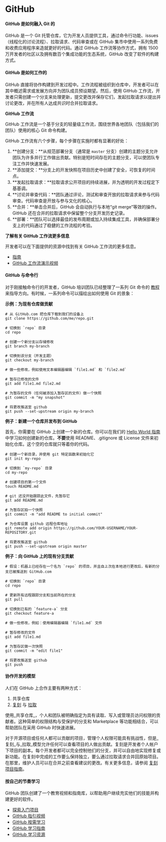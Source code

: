 # GitHub

#### GitHub 是如何融入 Git 的

GitHub 是一个 Git 托管仓库，它为开发人员提供工具，通过命令行功能、issues（线程化的讨论流程）、拉取请求、代码审查或在 GitHub 集市中使用一系列免费和收费应用程序来造就更好的代码。通过 GitHub 工作流等协作方式，拥有 1500 万开发者的社区以及拥有数百个集成功能的生态系统，GitHub 改变了软件的构建方式。

#### GitHub 是如何工作的

GitHub 直接将协作构建到开发过程中。工作流程被组织到仓库中，开发者可以在其中概述需求或发展方向并为团队成员预设期望。然后，使用 GitHub 工作流，开发者只需创建一个分支来处理更新，提交更改并保存它们，发起拉取请求以提出并讨论更改，并在所有人达成共识时合并拉取请求。

**GitHub 工作流**

GitHub 工作流是一个基于分支的轻量级工作流，围绕世界各地团队（包括我们的团队）使用的核心 Git 命令构建。

GitHub 工作流有六个步骤，每个步骤在实施时都有显著的好处：

1. **创建分支：**从规范部署分支（通常是 `master` 分支）创建的主题分支允许团队为许多并行工作做出贡献。特别是短时间存在的主题分支，可以使团队专注工作并快速发展。
2. **添加提交：**分支上的开发快照在项目历史中创建了安全，可恢复的时间点。
3. **发起拉取请求：**拉取请求公开项目的持续进展，并为透明的开发过程定下基基调。
4. **讨论并审查代码：**团队通过评论，测试和审查开放的拉取请求来参与代码审查。代码审查是开放与参与文化的核心。
5. **合并：**单击合并后，GitHub 会自动执行与本地“git merge”等效的操作。GitHub 还在合并的拉取请求中保留整个分支开发历史记录。
6. **部署：**团队可以选择最佳的发布周期或加入持续集成工具，并确保部署分支上的代码通过了稳健的工作流程的考验。

**了解有关 GitHub 工作流更多信息**

开发者可以在下面提供的资源中找到有关 GitHub 工作流的更多信息。

* [指南](https://itechub.gitbook.io/github-guides-zhcn/github-flow/intro)
* [GitHub 工作流演示视频](https://www.youtube.com/watch?v=47E-jcuQz5c&index=1&list=PLg7s6cbtAD17Gw5u8644bgKhgRLiJXdX4)

#### GitHub 与命令行

对于刚接触命令行的开发者，GitHub 培训团队已经整理了一系列 Git 命令的 [教程](https://help.github.com/articles/git-and-github-learning-resources/) 来指导方向。有时候，一系列命令可以描绘出如何使用 Git 的景象：

**示例：为现有仓库做贡献**

```text
# 从 GitHub.com 把仓库下载到我们的设备上
git clone https://github.com/me/repo.git

# 切换到 `repo` 目录
cd repo

# 创建一个新分支以存储修改
git branch my-branch

# 切换到该分支（开发主题）
git checkout my-branch

# 做一些修改，例如使用文本编辑器编辑 `file1.md` 和 `file2.md`

# 暂存已修改的文件
git add file1.md file2.md

# 为暂存的文件（任何被添加入暂存区的文件）做一个快照
git commit -m "my snapshot"

# 将更改推送至 github
git push --set-upstream origin my-branch
```

**例子：新建一个仓库并发布到 GitHub**

首先，你需要在 GitHub 上创建一个新的仓库。你可以在我们的 [Hello World 指南](http://itechub.gitbook.io/github-guides-zhcn/hello-world/create-a-repository) 中学习如何创建新的仓库。**不要**使用 README、.gitignore 或 License 文件来初始化仓库。这个空的仓库就只等着你的代码。

```text
# 创建一个新目录，并使用 git 特定函数来初始化它
git init my-repo

# 切换到 `my-repo` 目录
cd my-repo

# 创建项目的第一个文件
touch README.md

# git 还没开始跟踪此文件，先暂存它
git add README.md

# 为暂存区拍一个快照
git commit -m "add README to initial commit"

# 为仓库设置 github 远程仓库地址
git remote add origin https://github.com/YOUR-USERNAME/YOUR-REPOSITORY.git

# 将更改推送至 github
git push --set-upstream origin master
```

**例子：向 GitHub 上的现有分支贡献**

```text
# 假设：机器上已经存在一个名为 `repo` 的项目，并且自上次在本地进行更改后，有新的分支已被推送到 GitHub.com

# 切换到 `repo` 目录
cd repo

# 更新所有远程跟踪分支和当前所在的分支
git pull

# 切换到已有的 `feature-a` 分支
git checkout feature-a

# 做一些修改，例如：使用编辑器编辑 `file1.md` 文件

# 暂存修改的文件
git add file1.md

# 为暂存区做一次快照
git commit -m "edit file1"

# 将更改推送至 github
git push
```

#### 协作开发的模型

人们在 GitHub 上合作主要有两种方式：

1. 共享仓库
2. [复刻](https://help.github.com/en/articles/about-forks) 与 [拉取](https://help.github.com/en/articles/about-pull-requests)

使用_共享仓库_，个人和团队被明确指定为具有读取、写入或管理员访问权限的贡献者。这种简单的权限结构与受保护的分支和 Marketplace 等功能相结合，可以帮助团队在采用 GitHub 时快速进展。

对于开源项目或任何人都可以贡献的项目，管理个人权限可能具有挑战性，但是_复刻_与_拉取_模型允许任何可以查看项目的人做出贡献。复刻是开发者个人帐户下项目的副本。每个开发者都可以完全控制他们的分支，并可以自由地实现修复或新功能。在复刻中完成的工作要么保持独立，要么通过拉取请求合并回原始项目。在那里，维护人员可以在合并之前查看建议的更改。有关更多信息，请参阅 [复刻项目指南](http://itechub.gitbook.io/github-guides-zhcn/forking-projects/intro)。

#### 按自己的节奏学习

GitHub 团队创建了一个教育视频和指南库，以帮助用户继续充实他们的技能并构建更好的软件。

* [探索入门项目](https://github.com/showcases/great-for-new-contributors)
* [GitHub 指引视频](https://youtube.com/githubguides)
* [GitHub 按需学习](https://services.github.com/on-demand/)
* [GitHub 学习指南](https://guides.github.com/)
* [GitHub 学习资源](https://services.github.com/resources/)

